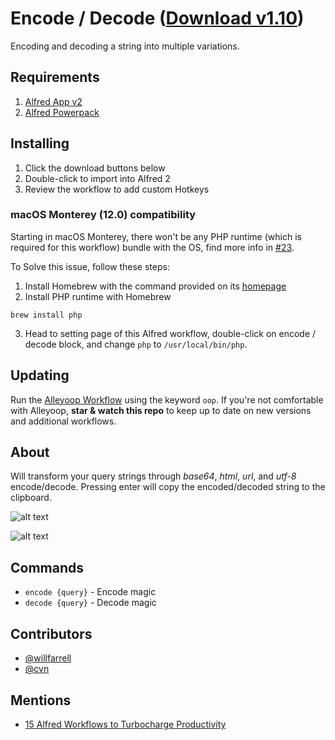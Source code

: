 Encode / Decode ([Download v1.10](https://raw.github.com/willfarrell/alfred-encode-decode-workflow/master/encode-decode.alfredworkflow))
=====================

Encoding and decoding a string into multiple variations.

## Requirements
1. [Alfred App v2](http://www.alfredapp.com/#download)
1. [Alfred Powerpack](https://buy.alfredapp.com/)

## Installing
1. Click the download buttons below
2. Double-click to import into Alfred 2
3. Review the workflow to add custom Hotkeys

### macOS Monterey (12.0) compatibility

Starting in macOS Monterey, there won't be any PHP runtime (which is required for this workflow) bundle with the OS, find more info in [#23](https://github.com/willfarrell/alfred-encode-decode-workflow/issues/23).

To Solve this issue, follow these steps:

1. Install Homebrew with the command provided on its [homepage](https://brew.sh/)
2. Install PHP runtime with Homebrew

```shell
brew install php
```

3. Head to setting page of this Alfred workflow, double-click on encode / decode block, and change `php` to `/usr/local/bin/php`.

## Updating
Run the [Alleyoop Workflow](http://www.alfredforum.com/topic/1582-alleyoop-update-alfred-workflows/) using the keyword `oop`. If you're not comfortable with Alleyoop, **star & watch this repo** to keep up to date on new versions and additional workflows.

## About
Will transform your query strings through *base64*, *html*, *url*, and *utf-8* encode/decode. Pressing enter will copy the encoded/decoded string to the clipboard.

![alt text][encode]

![alt text][decode]

## Commands
- `encode {query}` - Encode magic
- `decode {query}` - Decode magic

## Contributors
- [@willfarrell](https://github.com/willfarrell)
- [@cvn](https://github.com/cvn)

## Mentions
- [15 Alfred Workflows to Turbocharge Productivity](http://www.bachyaproductions.com/15-alfred-workflows-turbocharge-productivity/)


[encode]: ./screenshots/encode.png "Encode"
[decode]: ./screenshots/decode.png "Decode"
